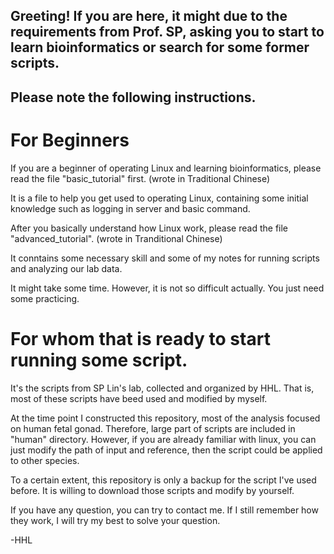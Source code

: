 
## Greeting! If you are here, it might due to the requirements from Prof. SP, asking you to start to learn bioinformatics or search for some former scripts.

## Please note the following instructions.


# For Beginners
If you are a beginner of operating Linux and learning bioinformatics, please read the file "basic_tutorial" first. (wrote in Traditional Chinese)

It is a file to help you get used to operating Linux, containing some initial knowledge such as logging in server and basic command.


After you basically understand how Linux work, please read the file "advanced_tutorial". (wrote in Tranditional Chinese)

It conntains some necessary skill and some of my notes for running scripts and analyzing our lab data.


It might take some time.
However, it is not so difficult actually.
You just need some practicing.


# For whom that is ready to start running some script.
It's the scripts from SP Lin's lab, collected and organized by HHL.
That is, most of these scripts have beed used and modified by myself.


At the time point I constructed this repository, most of the analysis focused on human fetal gonad.
Therefore, large part of scripts are included in "human" directory.
However, if you are already familiar with linux, you can just modify the path of input and reference, then the script could be applied to other species.


To a certain extent, this repository is only a backup for the script I've used before.
It is willing to download those scripts and modify by yourself.


If you have any question, you can try to contact me.
If I still remember how they work, I will try my best to solve your question.


-HHL

